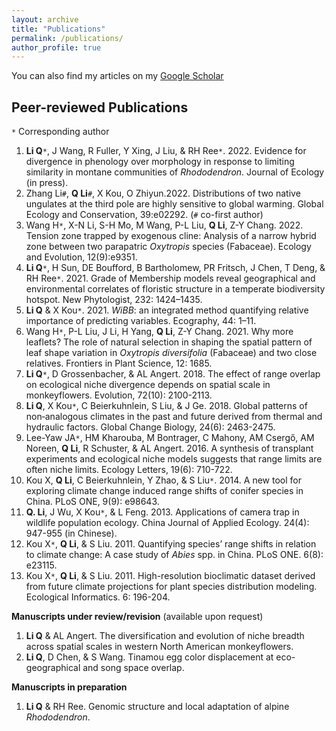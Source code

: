 ```yaml
---
layout: archive
title: "Publications"
permalink: /publications/
author_profile: true
---
```


You can also find my articles on my [Google Scholar](https://scholar.google.com/citations?user=chGL78AAAAAJ&hl=en&authuser=1)


Peer-reviewed Publications
------
`*` Corresponding author 

1. **Li Q**`*`, J Wang, R Fuller, Y Xing, J Liu, & RH Ree`*`. 2022. Evidence for divergence in phenology over morphology in response to limiting similarity in montane communities of *Rhododendron*. Journal of Ecology (in press).
1. Zhang Li`#`, **Q Li**`#`, X Kou, O Zhiyun.2022. Distributions of two native ungulates at the third pole are highly sensitive to global warming. Global Ecology and Conservation, 39:e02292. (`#` co-first author)
1. Wang H`*`, X-N Li, S-H Mo, M Wang, P-L Liu, **Q Li**, Z-Y Chang. 2022. Tension zone trapped by exogenous cline: Analysis of a narrow hybrid zone between two parapatric *Oxytropis* species (Fabaceae). Ecology and Evolution, 12(9):e9351.
1. **Li Q**`*`, H Sun, DE Boufford, B Bartholomew, PR Fritsch, J Chen, T Deng, & RH Ree`*`. 2021. Grade of Membership models reveal geographical and environmental correlates of floristic structure in a temperate biodiversity hotspot. New Phytologist, 232: 1424–1435.
1. **Li Q** & X Kou`*`. 2021. *WiBB*: an integrated method quantifying relative importance of predicting variables. Ecography, 44: 1–11.
1. Wang H`*`, P-L Liu, J Li, H Yang, **Q Li**, Z-Y Chang. 2021. Why more leaflets? The role of natural selection in shaping the spatial pattern of leaf shape variation in *Oxytropis diversifolia* (Fabaceae) and two close relatives. Frontiers in Plant Science, 12: 1685.
1. **Li Q**`*`, D Grossenbacher, & AL Angert. 2018. The effect of range overlap on ecological niche divergence depends on spatial scale in monkeyflowers. Evolution, 72(10): 2100-2113.
2. **Li Q**, X Kou`*`, C Beierkuhnlein, S Liu, & J Ge. 2018. Global patterns of non‐analogous climates in the past and future derived from thermal and hydraulic factors. Global Change Biology, 24(6): 2463-2475.
3. Lee-Yaw JA`*`, HM Kharouba, M Bontrager, C Mahony, AM Csergő, AM Noreen, **Q Li**, R Schuster, & AL Angert. 2016. A synthesis of transplant experiments and ecological niche models suggests that range limits are often niche limits. Ecology Letters, 19(6): 710-722.
4. Kou X, **Q Li**, C Beierkuhnlein, Y Zhao, & S Liu`*`. 2014. A new tool for exploring climate change induced range shifts of conifer species in China. PLoS ONE, 9(9): e98643.
5. **Q. Li**, J Wu, X Kou`*`, & L Feng. 2013. Applications of camera trap in wildlife population ecology. China Journal of Applied Ecology. 24(4): 947-955 (in Chinese).
6. Kou X`*`, **Q Li**, & S Liu. 2011. Quantifying species’ range shifts in relation to climate change: A case study of *Abies* spp. in China. PLoS ONE. 6(8): e23115.
7. Kou X`*`, **Q Li**, & S Liu. 2011. High-resolution bioclimatic dataset derived from future climate projections for plant species distribution modeling. Ecological Informatics. 6: 196-204.

**Manuscripts under review/revision** (available upon request)
1. **Li Q** & AL Angert. The diversification and evolution of niche breadth across spatial scales in western North American monkeyflowers.
2. **Li Q**, D Chen, & S Wang. Tinamou egg color displacement at eco-geographical and song space overlap.

**Manuscripts in preparation**
1. **Li Q** & RH Ree. Genomic structure and local adaptation of alpine *Rhododendron*.
